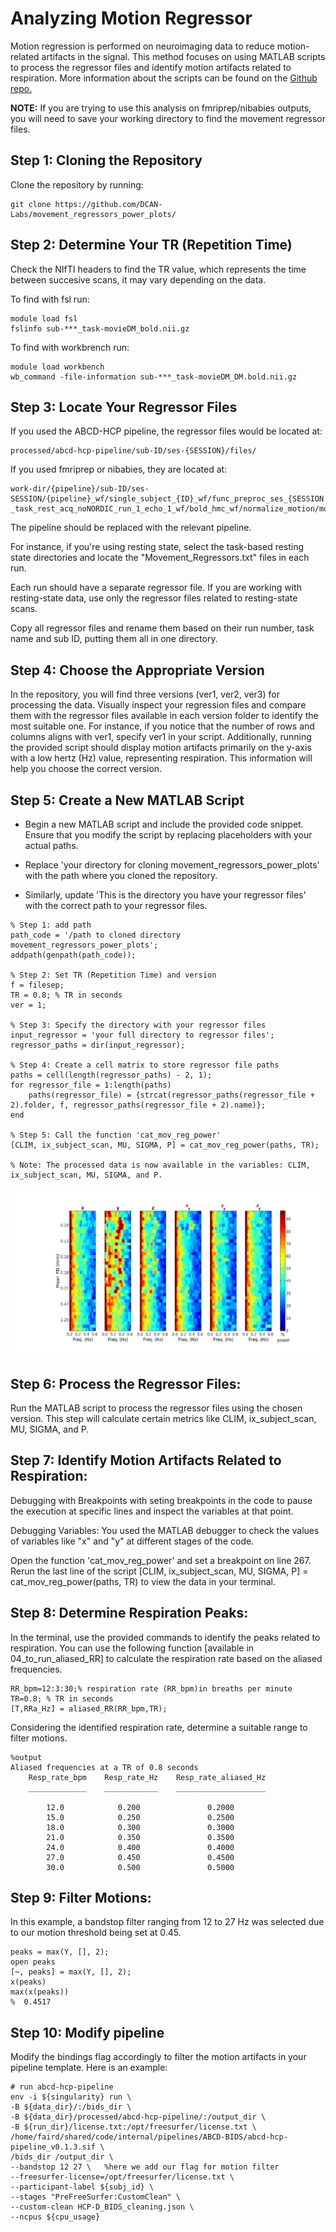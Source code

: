 # Analyzing Motion Regressor 

Motion regression is performed on neuroimaging data to reduce motion-related artifacts in the signal. This method focuses on using MATLAB scripts to process the regressor files and identify motion artifacts related to respiration. More information about the scripts can be found on the [Github repo.](https://github.com/DCAN-Labs/movement_regressors_power_plots)

**NOTE:** If you are trying to use this analysis on fmriprep/nibabies outputs, you will need to save your working directory to find the movement regressor files. 

## Step 1: Cloning the Repository

Clone the repository by running: 

```
git clone https://github.com/DCAN-Labs/movement_regressors_power_plots/
```

## Step 2: Determine Your TR (Repetition Time)

Check the NIfTI headers to find the TR value, which represents the time between succesive scans, it may vary depending on the data.

To find with fsl run: 
```
module load fsl
fslinfo sub-***_task-movieDM_bold.nii.gz
```

To find with workbrench run:
```
module load workbench
wb_command -file-information sub-***_task-movieDM_DM.bold.nii.gz
```

## Step 3: Locate Your Regressor Files 
    
If you used the ABCD-HCP pipeline, the regressor files would be located at: 

```
processed/abcd-hcp-pipeline/sub-ID/ses-{SESSION}/files/
```

If you used fmriprep or nibabies, they are located at:
```
work-dir/{pipeline}/sub-ID/ses-SESSION/{pipeline}_wf/single_subject_{ID}_wf/func_preproc_ses_{SESSION _task_rest_acq_noNORDIC_run_1_echo_1_wf/bold_hmc_wf/normalize_motion/motion_params.txt
 ```
The pipeline should be replaced with the relevant pipeline.

For instance, if you're using resting state, select the task-based resting state directories and locate the "Movement_Regressors.txt" files in each run.

Each run should have a separate regressor file. If you are working with resting-state data, use only the regressor files related to resting-state scans.
    
Copy all regressor files and rename them based on their run number, task name and sub ID, putting them all in one directory.

## Step 4: Choose the Appropriate Version

In the repository, you will find three versions (ver1, ver2, ver3) for processing the data. Visually inspect your regression files and compare them with the regressor files available in each version folder to identify the most suitable one. For instance, if you notice that the number of rows and columns aligns with ver1, specify ver1 in your script. Additionally, running the provided script should display motion artifacts primarily on the y-axis with a low hertz (Hz) value, representing respiration. This information will help you choose the correct version.


## Step 5: Create a New MATLAB Script

- Begin a new MATLAB script and include the provided code snippet. Ensure that you modify the script by replacing placeholders with your actual paths. 

- Replace 'your directory for cloning movement_regressors_power_plots' with the path where you cloned the repository. 

- Similarly, update 'This is the directory you have your regressor files' with the correct path to your regressor files.

```
% Step 1: add path
path_code = '/path to cloned directory movement_regressors_power_plots';
addpath(genpath(path_code));

% Step 2: Set TR (Repetition Time) and version
f = filesep;
TR = 0.8; % TR in seconds
ver = 1;

% Step 3: Specify the directory with your regressor files
input_regressor = 'your full directory to regressor files';
regressor_paths = dir(input_regressor);

% Step 4: Create a cell matrix to store regressor file paths
paths = cell(length(regressor_paths) - 2, 1);
for regressor_file = 1:length(paths)
    paths(regressor_file) = {strcat(regressor_paths(regressor_file + 2).folder, f, regressor_paths(regressor_file + 2).name)};
end

% Step 5: Call the function 'cat_mov_reg_power' 
[CLIM, ix_subject_scan, MU, SIGMA, P] = cat_mov_reg_power(paths, TR);

% Note: The processed data is now available in the variables: CLIM, ix_subject_scan, MU, SIGMA, and P.
```

![example](img/motion_regressor_img.png)

## Step 6: Process the Regressor Files:
Run the MATLAB script to process the regressor files using the chosen version. This step will calculate certain metrics like CLIM, ix_subject_scan, MU, SIGMA, and P.

## Step 7: Identify Motion Artifacts Related to Respiration:
Debugging with Breakpoints with seting breakpoints in the code to pause the execution at specific lines and inspect the variables at that point.

Debugging Variables: You used the MATLAB debugger to check the values of variables like "x" and "y" at different stages of the code.

Open the function 'cat_mov_reg_power' and set a breakpoint on line 267. 
Rerun the last line of the script [CLIM, ix_subject_scan, MU, SIGMA, P] = cat_mov_reg_power(paths, TR) to view the data in your terminal.

## Step 8: Determine Respiration Peaks:
In the terminal, use the provided commands to identify the peaks related to respiration. 
You can use the following function [available in 04_to_run_aliased_RR] to calculate the respiration rate based on the aliased frequencies.
```
RR_bpm=12:3:30;% respiration rate (RR_bpm)in breaths per minute
TR=0.8; % TR in seconds
[T,RRa_Hz] = aliased_RR(RR_bpm,TR);
```
Considering the identified respiration rate, determine a suitable range to filter motions. 

```
%output
Aliased frequencies at a TR of 0.8 seconds
    Resp_rate_bpm    Resp_rate_Hz    Resp_rate_aliased_Hz
    _____________    ____________    ____________________

        12.0            0.200               0.2000       
        15.0            0.250               0.2500       
        18.0            0.300               0.3000       
        21.0            0.350               0.3500       
        24.0            0.400               0.4000       
        27.0            0.450               0.4500       
        30.0            0.500               0.5000   
```

## Step 9: Filter Motions:

In this example, a bandstop filter ranging from 12 to 27 Hz was selected due to our motion threshold being set at 0.45.

```
peaks = max(Y, [], 2);
open peaks
[~, peaks] = max(Y, [], 2);
x(peaks)    
max(x(peaks))
%  0.4517
```
## Step 10: Modify pipeline

Modify the bindings flag accordingly to filter the motion artifacts in your pipeline template.
Here is an example:

```
# run abcd-hcp-pipeline
env -i ${singularity} run \
-B ${data_dir}/:/bids_dir \
-B ${data_dir}/processed/abcd-hcp-pipeline/:/output_dir \
-B ${run_dir}/license.txt:/opt/freesurfer/license.txt \
/home/faird/shared/code/internal/pipelines/ABCD-BIDS/abcd-hcp-pipeline_v0.1.3.sif \
/bids_dir /output_dir \
--bandstop 12 27 \   %here we add our flag for motion filter
--freesurfer-license=/opt/freesurfer/license.txt \
--participant-label ${subj_id} \
--stages "PreFreeSurfer:CustomClean" \
--custom-clean HCP-D_BIDS_cleaning.json \
--ncpus ${cpu_usage}
```